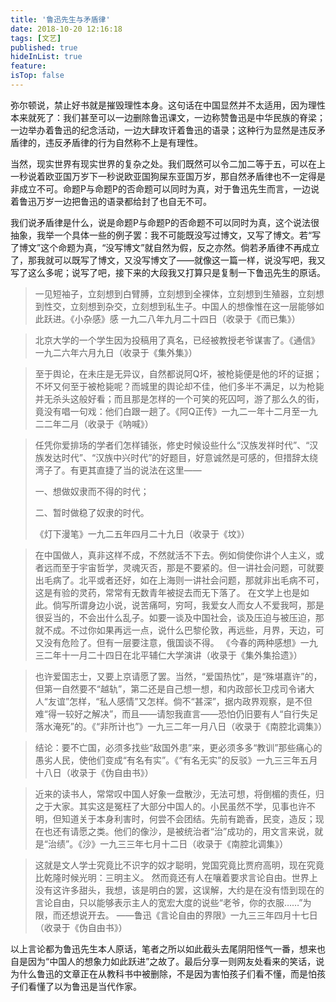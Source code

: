 ```yaml
---
title: '鲁迅先生与矛盾律'
date: 2018-10-20 12:16:18
tags: [文艺]
published: true
hideInList: true
feature: 
isTop: false
---
```

弥尔顿说，禁止好书就是摧毁理性本身。这句话在中国显然并不太适用，因为理性本来就死了：我们甚至可以一边删除鲁迅课文，一边称赞鲁迅是中华民族的脊梁；一边举办着鲁迅的纪念活动，一边大肆攻讦着鲁迅的语录；这种行为显然是违反矛盾律的，违反矛盾律的行为自然称不上是有理性。

当然，现实世界有现实世界的复杂之处。我们既然可以令二加二等于五，可以在上一秒说着欧亚国万岁下一秒说欧亚国狗屎东亚国万岁，那自然矛盾律也不一定得是非成立不可。命题P与命题P的否命题可以同时为真，对于鲁迅先生而言，一边说着鲁迅万岁一边把鲁迅的语录都给封了也自无不可。

我们说矛盾律是什么，说是命题P与命题P的否命题不可以同时为真，这个说法很抽象，我举一个具体一些的例子罢：我不可能既没写过博文，又写了博文。若“写了博文”这个命题为真，“没写博文”就自然为假，反之亦然。倘若矛盾律不再成立了，那我就可以既写了博文，又没写博文了——就像这一篇一样，说没写吧，我又写了这么多呢；说写了吧，接下来的大段我又打算只是复制一下鲁迅先生的原话。

>  一见短袖子，立刻想到白臂膊，立刻想到全裸体，立刻想到生殖器，立刻想到性交，立刻想到杂交，立刻想到私生子。中国人的想像惟在这一层能够如此跃进。《小杂感》感 一九二八年九月二十四日（收录于《而已集》） 

> 北京大学的一个学生因为投稿用了真名，已经被教授老爷谋害了。《通信》一九二六年六月九日（收录于《集外集》） 

> 至于舆论，在未庄是无异议，自然都说阿Q坏，被枪毙便是他的坏的证据；不坏又何至于被枪毙呢？而城里的舆论却不佳，他们多半不满足，以为枪毙并无杀头这般好看；而且那是怎样的一个可笑的死囚呵，游了那么久的街，竟没有唱一句戏：他们白跟一趟了。《阿Q正传》一九二一年十二月至一九二二年二月（收录于《呐喊》） 

> 任凭你爱排场的学者们怎样铺张，修史时候设些什么“汉族发祥时代”、“汉族发达时代”、“汉族中兴时代”的好题目，好意诚然是可感的，但措辞太绕湾子了。有更其直捷了当的说法在这里——
>
> 一、想做奴隶而不得的时代；
>
> 二、暂时做稳了奴隶的时代。
>
> 《灯下漫笔》一九二五年四月二十九日（收录于《坟》） 

> 在中国做人，真非这样不成，不然就活不下去。例如倘使你讲个人主义，或者远而至于宇宙哲学，灵魂灭否，那是不要紧的。但一讲社会问题，可就要出毛病了。北平或者还好，如在上海则一讲社会问题，那就非出毛病不可，这是有验的灵药，常常有无数青年被捉去而无下落了。
> 在文学上也是如此。倘写所谓身边小说，说苦痛呵，穷呵，我爱女人而女人不爱我呵，那是很妥当的，不会出什么乱子。如要一谈及中国社会，谈及压迫与被压迫，那就不成。不过你如果再远一点，说什么巴黎伦敦，再远些，月界，天边，可又没有危险了。但有一层要注意，俄国谈不得。
> 《今春的两种感想》一九三二年十一月二十四日在北平辅仁大学演讲（收录于《集外集拾遗》）

> 也许爱国志士，又要上京请愿了罢。当然，“爱国热忱”，是“殊堪嘉许”的，但第一自然要不“越轨”，第二还是自己想一想，和内政部长卫戍司令诸大人“友谊”怎样，“私人感情”又怎样。倘不“甚深”，据内政界观察，是不但难“得一较好之解决”，而且——请恕我直言——恐怕仍旧要有人“自行失足落水淹死”的。《“非所计也”》一九三二年一月八日（收录于《南腔北调集》） 

> 结论：要不亡国，必须多找些“敌国外患”来，更必须多多“教训”那些痛心的愚劣人民，使他们变成“有名有实”。《“有名无实”的反驳》一九三三年五月十八日（收录于《伪自由书》） 

> 近来的读书人，常常叹中国人好象一盘散沙，无法可想，将倒楣的责任，归之于大家。其实这是冤枉了大部分中国人的。小民虽然不学，见事也许不明，但知道关于本身利害时，何尝不会团结。先前有跪香，民变，造反；现在也还有请愿之类。他们的像沙，是被统治者“治”成功的，用文言来说，就是“治绩”。《沙》一九三三年七月十二日（收录于《南腔北调集》） 

> 这就是文人学士究竟比不识字的奴才聪明，党国究竟比贾府高明，现在究竟比乾隆时候光明：三明主义。 然而竟还有人在嚷着要求言论自由。世界上没有这许多甜头，我想，该是明白的罢，这误解，大约是在没有悟到现在的言论自由，只以能够表示主人的宽宏大度的说些“老爷，你的衣服……”为限，而还想说开去。 ——鲁迅《言论自由的界限》一九三三年四月十七日（收录于《伪自由书》） 

以上言论都为鲁迅先生本人原话，笔者之所以如此截头去尾阴阳怪气一番，想来也自是因为“中国人的想象力如此跃进”之故了。最后分享一则网友处看来的笑话，说为什么鲁迅的文章正在从教科书中被删除，不是因为害怕孩子们看不懂，而是怕孩子们看懂了以为鲁迅是当代作家。